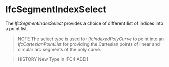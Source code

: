 IfcSegmentIndexSelect
=====================
The _IfcSegmentIndexSelect_ provides a choice of different list of indices
into a point list.  
  
> NOTE  The select type is used for _IfcIndexedPolyCurve_ to point into an
> _IfcCartesianPointList_ for providing the Cartesian points of linear and
> circular arc segments of the poly curve.  
  
> HISTORY  New Type in IFC4 ADD1  


